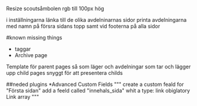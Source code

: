 Resize scoutsåmbolen rgb till 100px hög

i inställningarna länka till de olika avdelninarnas sidor
printa avdelningarna med namn på försra sidans topp samt vid footerna på alla sidor


#known missing things
* taggar
* Archive page


Template för parent pages så som läger och avdelningar som tar och lägger upp child pages snyggt för att presentera childs

##neded plugins
 *Advanced Custom Fields
 """
    create a custom feald for "Första sidan" 
    add a feeld called "innehals_sida" whit a type: link obiglatory Link array
 """